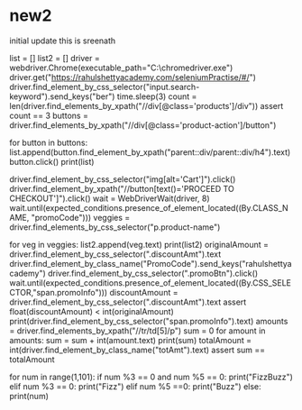 # new2
initial update
this is sreenath


list = []
list2 = []
driver = webdriver.Chrome(executable_path="C:\\chromedriver.exe")
driver.get("https://rahulshettyacademy.com/seleniumPractise/#/")
driver.find_element_by_css_selector("input.search-keyword").send_keys("ber")
time.sleep(3)
count = len(driver.find_elements_by_xpath("//div[@class='products']/div"))
assert count == 3
buttons = driver.find_elements_by_xpath("//div[@class='product-action']/button")

for button in buttons:
    list.append(button.find_element_by_xpath("parent::div/parent::div/h4").text)
    button.click()
print(list)

driver.find_element_by_css_selector("img[alt='Cart']").click()
driver.find_element_by_xpath("//button[text()='PROCEED TO CHECKOUT']").click()
wait = WebDriverWait(driver, 8)
wait.until(expected_conditions.presence_of_element_located((By.CLASS_NAME, "promoCode")))
veggies = driver.find_elements_by_css_selector("p.product-name")

for veg in veggies:
    list2.append(veg.text)
print(list2)
originalAmount = driver.find_element_by_css_selector(".discountAmt").text
driver.find_element_by_class_name("PromoCode").send_keys("rahulshettyacademy")
driver.find_element_by_css_selector(".promoBtn").click()
wait.until(expected_conditions.presence_of_element_located((By.CSS_SELECTOR,"span.promoInfo")))
discountAmount = driver.find_element_by_css_selector(".discountAmt").text
assert float(discountAmount) < int(originalAmount)
print(driver.find_element_by_css_selector("span.promoInfo").text)
amounts = driver.find_elements_by_xpath("//tr/td[5]/p")
sum = 0
for amount in amounts:
    sum = sum + int(amount.text)
print(sum)
totalAmount = int(driver.find_element_by_class_name("totAmt").text)
assert sum == totalAmount

for num in range(1,101):
if num %3 == 0 and num %5 == 0:
print("FizzBuzz")
elif num %3 == 0:
print("Fizz")
elif num %5 ==0:
print("Buzz")
else:
print(num)
